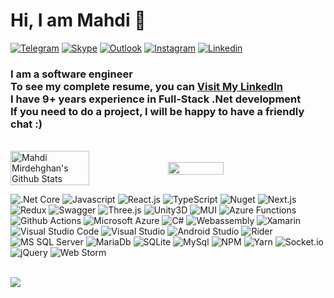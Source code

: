 # Hi, I am Mahdi 👋

[![Telegram](https://img.shields.io/badge/Telegram-2CA5E0?style=for-the-badge&logo=telegram&logoColor=white)](https://t.me/mmirdehghanir)
[![Skype](https://img.shields.io/badge/Skype-00AFF0?style=for-the-badge&logo=skype&logoColor=white)](https://join.skype.com/invite/lhuUYztIkL0C)
[![Outlook](https://img.shields.io/badge/Microsoft_Outlook-0078D4?style=for-the-badge&logo=microsoft-outlook&logoColor=white)](mailto:mirdehghan@outlook.com)
[![Instagram](https://img.shields.io/badge/Instagram-E4405F?style=for-the-badge&logo=instagram&logoColor=white)](https://www.instagram.com/mmirdehghan.ir/)
[![Linkedin](https://img.shields.io/badge/LinkedIn-0077B5?style=for-the-badge&logo=linkedin&logoColor=white)](https://www.linkedin.com/in/mahdimirdehghan/)

### I am a software engineer</br>To see my complete resume, you can [Visit My LinkedIn](https://www.linkedin.com/in/mahdimirdehghan/)</br> I have 9+ years experience in Full-Stack .Net development</br>If you need to do a project, I will be happy to have a friendly chat :)

</br>
<div style="display: flex; align-items: center;">
<img width="50%" src="https://github-readme-stats.vercel.app/api?username=Mahdi7s&hide_border=false&include_all_commits=true&count_private=true" alt="Mahdi Mirdehghan's Github Stats" />
<img width="42%" src="https://github-readme-stats.vercel.app/api/top-langs/?username=Mahdi7s&hide_border=false&include_all_commits=true&count_private=true&layout=compact" />
</div>

![.Net Core](https://img.shields.io/badge/.NET-512BD4?style=for-the-badge&logo=dotnet&logoColor=white)
![Javascript](https://img.shields.io/badge/JavaScript-323330?style=for-the-badge&logo=javascript&logoColor=F7DF1E)
![React.js](https://img.shields.io/badge/React-20232A?style=for-the-badge&logo=react&logoColor=61DAFB)
![TypeScript](https://img.shields.io/badge/TypeScript-007ACC?style=for-the-badge&logo=typescript&logoColor=white)
![Nuget](https://img.shields.io/badge/NuGet-004880?style=for-the-badge&logo=nuget&logoColor=white)
![Next.js](https://img.shields.io/badge/next.js-000000?style=for-the-badge&logo=nextdotjs&logoColor=white)
![Redux](https://img.shields.io/badge/Redux-593D88?style=for-the-badge&logo=redux&logoColor=white)
![Swagger](https://img.shields.io/badge/Swagger-85EA2D?style=for-the-badge&logo=Swagger&logoColor=white)
![Three.js](https://img.shields.io/badge/ThreeJs-black?style=for-the-badge&logo=three.js&logoColor=white)
![Unity3D](https://img.shields.io/badge/Unity-100000?style=for-the-badge&logo=unity&logoColor=white)
![MUI](https://img.shields.io/badge/Material%20UI-007FFF?style=for-the-badge&logo=mui&logoColor=white)
![Azure Functions](https://img.shields.io/badge/Azure_Functions-0062AD?style=for-the-badge&logo=azure-functions&logoColor=white)
![Github Actions](https://img.shields.io/badge/GitHub_Actions-2088FF?style=for-the-badge&logo=github-actions&logoColor=white)
![Microsoft Azure](https://img.shields.io/badge/microsoft%20azure-0089D6?style=for-the-badge&logo=microsoft-azure&logoColor=white)
![C#](https://img.shields.io/badge/C%23-239120?style=for-the-badge&logo=c-sharp&logoColor=white)
![Webassembly](https://img.shields.io/badge/WebAssembly-654FF0?style=for-the-badge&logo=WebAssembly&logoColor=white)
![Xamarin](https://img.shields.io/badge/Xamarin-3498DB?style=for-the-badge&logo=xamarin&logoColor=white)
![Visual Studio Code](https://img.shields.io/badge/VSCode-0078D4?style=for-the-badge&logo=visual%20studio%20code&logoColor=white)
![Visual Studio](https://img.shields.io/badge/Visual_Studio-5C2D91?style=for-the-badge&logo=visual%20studio&logoColor=white)
![Android Studio](https://img.shields.io/badge/Android_Studio-3DDC84?style=for-the-badge&logo=android-studio&logoColor=white)
![Rider](https://img.shields.io/badge/Rider-000000?style=for-the-badge&logo=Rider&logoColor=white)
![MS SQL Server](https://img.shields.io/badge/Microsoft%20SQL%20Server-CC2927?style=for-the-badge&logo=microsoft%20sql%20server&logoColor=white)
![MariaDb](https://img.shields.io/badge/MariaDB-003545?style=for-the-badge&logo=mariadb&logoColor=white)
![SQLite](https://img.shields.io/badge/SQLite-07405E?style=for-the-badge&logo=sqlite&logoColor=white)
![MySql](https://img.shields.io/badge/MySQL-005C84?style=for-the-badge&logo=mysql&logoColor=white)
![NPM](https://img.shields.io/badge/npm-CB3837?style=for-the-badge&logo=npm&logoColor=white)
![Yarn](https://img.shields.io/badge/Yarn-2C8EBB?style=for-the-badge&logo=yarn&logoColor=white)
![Socket.io](https://img.shields.io/badge/Socket.io-010101?&style=for-the-badge&logo=Socket.io&logoColor=white)
![jQuery](https://img.shields.io/badge/jQuery-0769AD?style=for-the-badge&logo=jquery&logoColor=white)
![Web Storm](https://img.shields.io/badge/WebStorm-000000?style=for-the-badge&logo=WebStorm&logoColor=white)

</br>![](https://visitor-badge.glitch.me/badge?page_id=Mahdi7s.Mahdi7s)

